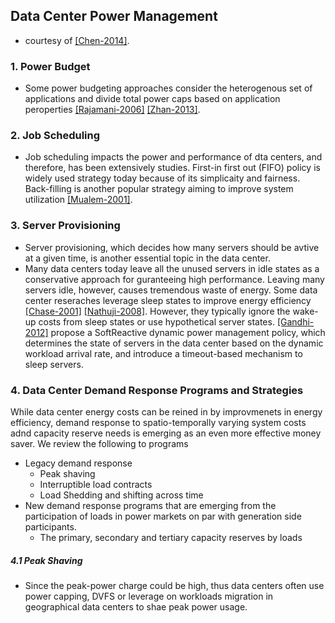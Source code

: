 ## Data Center Power Management

- courtesy of [[Chen-2014]](papers/Chen14-IGCC-participate-in-grid.md).

### 1. Power Budget
- Some power budgeting approaches consider the heterogenous set of applications and divide total power caps based on application peroperties [[Rajamani-2006]](http://ieeexplore.ieee.org/xpls/abs_all.jsp?arnumber=4086132&tag=1) [[Zhan-2013]](http://dl.acm.org/citation.cfm?id=2488951).

### 2. Job Scheduling
- Job scheduling impacts the power and performance of dta centers, and therefore, has been extensively studies. First-in first out (FIFO) policy is widely used strategy today because of its simplicaity and fairness. Back-filling is another popular strategy aiming to improve system utilization [[Mualem-2001]](http://dl.acm.org/citation.cfm?id=380315).

### 3. Server Provisioning
- Server provisioning, which decides how many servers should be avtive at a given time, is another essential topic in the data center. 
- Many data centers today leave all the unused servers in idle states as a conservative approach for guranteeing high performance. Leaving many servers idle, however, causes tremendous waste of energy. Some data center reseraches leverage sleep states to improve energy efficiency [[Chase-2001]](http://dl.acm.org/citation.cfm?id=502045) [[Nathuji-2008]](http://link.springer.com/article/10.1007%2Fs10586-008-0054-y#page-1). However, they typically ignore the wake-up costs from sleep states or use hypothetical server states. [[Gandhi-2012]](http://dl.acm.org/citation.cfm?id=2410779) propose a SoftReactive dynamic power management policy, which determines the state of servers in the data center based on the dynamic workload arrival rate, and introduce a timeout-based mechanism to sleep servers.


### 4. Data Center Demand Response Programs and Strategies
While data center energy costs can be reined in by improvmenets in energy efficiency, demand response to spatio-temporally varying system costs adnd capacity reserve needs is emerging as an even more effective money saver.  We review the following to programs
- Legacy demand response
  - Peak shaving
  - Interruptible load contracts
  - Load Shedding and shifting across time
- New demand response programs that are emerging from the participation of loads in power markets on par with generation side participants. 
  - The primary, secondary and tertiary capacity reserves by loads

##### 4.1 Peak Shaving
- Since the peak-power charge could be high, thus data centers often use power capping, DVFS or leverage on workloads migration in geographical data centers to shae peak power usage. 
